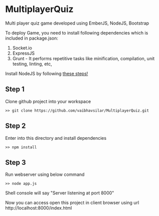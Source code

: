MultiplayerQuiz
===============

Multi player quiz game developed using EmberJS, NodeJS, Bootstrap

To deploy Game, you need to install following dependencies which is included in package.json:

1. Socket.io
2. ExpressJS
3. Grunt - It performs repetitive tasks like minification, compilation, unit testing, linting, etc,

Install NodeJS by following [these steps!](http://howtonode.org/how-to-install-nodejs)

Step 1
--------------
Clone github project into your workspace


```
>> git clone https://github.com/vaibhavsilar/MultiplayerQuiz.git
```

Step 2
--------------

Enter into this directory and install dependencies
 
```
>> npm install
```

Step 3
--------------
Run webserver using below command

 
```
>> node app.js
```

Shell console will say "Server listening at port 8000"

Now you can access open this project in client browser using url http://localhost:8000/index.html

